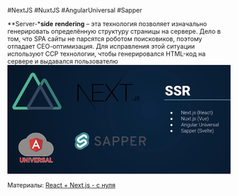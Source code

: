 #NextJS #NuxtJS #AngularUniversal #Sapper

**Server-***side** **rendering** – эта технология позволяет изначально генерировать определённую структуру страницы на сервере. Дело в том, что SPA сайты не парсятся роботом поисковиков, поэтому отпадает СЕО-оптимизация. Для исправления этой ситуации используют ССР технологии, чтобы генерировался HTML-код на сервере и выдавался пользователю
![](../_png/ed10608cb38c4fc6591bdbaa6d1b9611.png)

Материалы:
[React + Next.js - с нуля](NextJS/React%20+%20Next.js%20-%20с%20нуля.md)










